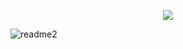 <p align="center">
  <img src="https://github.com/PhilipWestling/gymnasiearbete_appstyrd_bil/tree/master/Bild/readme2.png" />
</p>




![readme2](https://user-images.githubusercontent.com/104696599/212028747-53ae96f3-a058-43f1-9422-de5eb44404fc.png)
